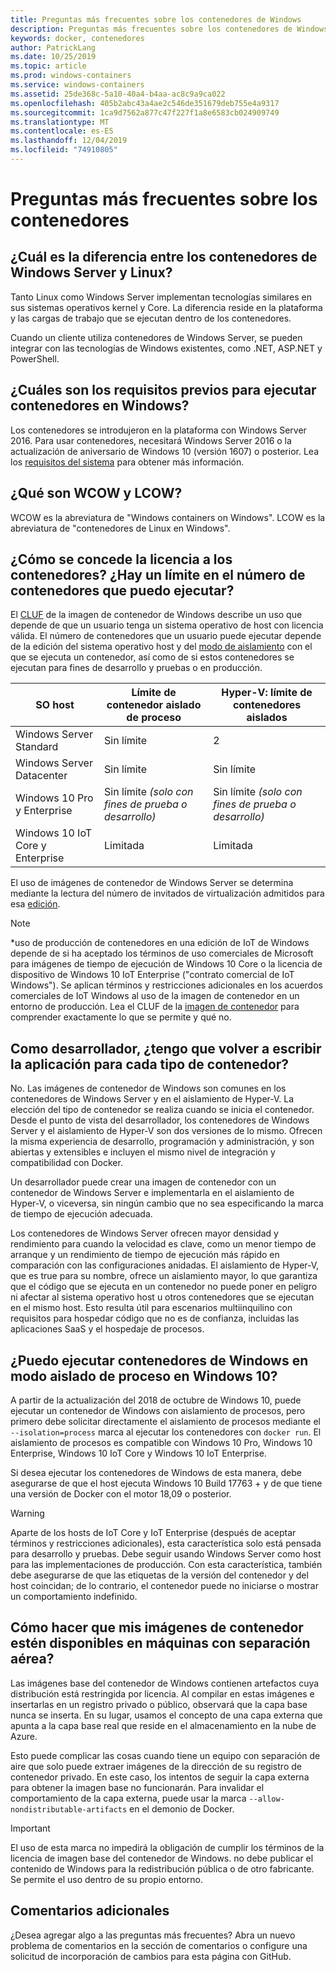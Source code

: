 ```yaml
---
title: Preguntas más frecuentes sobre los contenedores de Windows
description: Preguntas más frecuentes sobre los contenedores de Windows Server
keywords: docker, contenedores
author: PatrickLang
ms.date: 10/25/2019
ms.topic: article
ms.prod: windows-containers
ms.service: windows-containers
ms.assetid: 25de368c-5a10-40a4-b4aa-ac8c9a9ca022
ms.openlocfilehash: 405b2abc43a4ae2c546de351679deb755e4a9317
ms.sourcegitcommit: 1ca9d7562a877c47f227f1a8e6583cb024909749
ms.translationtype: MT
ms.contentlocale: es-ES
ms.lasthandoff: 12/04/2019
ms.locfileid: "74910805"
---
```

# <a name="frequently-asked-questions-about-containers"></a>Preguntas más frecuentes sobre los contenedores

## <a name="whats-the-difference-between-linux-and-windows-server-containers"></a>¿Cuál es la diferencia entre los contenedores de Windows Server y Linux?

Tanto Linux como Windows Server implementan tecnologías similares en sus sistemas operativos kernel y Core. La diferencia reside en la plataforma y las cargas de trabajo que se ejecutan dentro de los contenedores.  

Cuando un cliente utiliza contenedores de Windows Server, se pueden integrar con las tecnologías de Windows existentes, como .NET, ASP.NET y PowerShell.

## <a name="what-are-the-prerequisites-for-running-containers-on-windows"></a>¿Cuáles son los requisitos previos para ejecutar contenedores en Windows?

Los contenedores se introdujeron en la plataforma con Windows Server 2016. Para usar contenedores, necesitará Windows Server 2016 o la actualización de aniversario de Windows 10 (versión 1607) o posterior. Lea los [requisitos del sistema](../deploy-containers/system-requirements.md) para obtener más información.

## <a name="what-are-wcow-and-lcow"></a>¿Qué son WCOW y LCOW?

WCOW es la abreviatura de "Windows containers on Windows". LCOW es la abreviatura de "contenedores de Linux en Windows".

## <a name="how-are-containers-licensed-is-there-a-limit-to-the-number-of-containers-i-can-run"></a>¿Cómo se concede la licencia a los contenedores? ¿Hay un límite en el número de contenedores que puedo ejecutar?

El [CLUF](../images-eula.md) de la imagen de contenedor de Windows describe un uso que depende de que un usuario tenga un sistema operativo de host con licencia válida. El número de contenedores que un usuario puede ejecutar depende de la edición del sistema operativo host y del [modo de aislamiento](../manage-containers/hyperv-container.md) con el que se ejecuta un contenedor, así como de si estos contenedores se ejecutan para fines de desarrollo y pruebas o en producción.

|SO host                                                         |Límite de contenedor aislado de proceso                   |Hyper-V: límite de contenedores aislados                   |
|----------------------------------------------------------------|---------------------------------------------------|---------------------------------------------------|
|Windows Server Standard                                         |Sin límite                                          |2                                                  |
|Windows Server Datacenter                                       |Sin límite                                          |Sin límite                                          |
|Windows 10 Pro y Enterprise                                   |Sin límite *(solo con fines de prueba o desarrollo)*|Sin límite *(solo con fines de prueba o desarrollo)*|
|Windows 10 IoT Core y Enterprise                             |Limitada                                         |Limitada                                          |

El uso de imágenes de contenedor de Windows Server se determina mediante la lectura del número de invitados de virtualización admitidos para esa [edición](/windows-server/get-started-19/editions-comparison-19.md). <br/>

>[!NOTE]
>\*uso de producción de contenedores en una edición de IoT de Windows depende de si ha aceptado los términos de uso comerciales de Microsoft para imágenes de tiempo de ejecución de Windows 10 Core o la licencia de dispositivo de Windows 10 IoT Enterprise ("contrato comercial de IoT Windows"). Se aplican términos y restricciones adicionales en los acuerdos comerciales de IoT Windows al uso de la imagen de contenedor en un entorno de producción. Lea el CLUF de la [imagen de contenedor](../images-eula.md) para comprender exactamente lo que se permite y qué no.

## <a name="as-a-developer-do-i-have-to-rewrite-my-app-for-each-type-of-container"></a>Como desarrollador, ¿tengo que volver a escribir la aplicación para cada tipo de contenedor?

No. Las imágenes de contenedor de Windows son comunes en los contenedores de Windows Server y en el aislamiento de Hyper-V. La elección del tipo de contenedor se realiza cuando se inicia el contenedor. Desde el punto de vista del desarrollador, los contenedores de Windows Server y el aislamiento de Hyper-V son dos versiones de lo mismo. Ofrecen la misma experiencia de desarrollo, programación y administración, y son abiertas y extensibles e incluyen el mismo nivel de integración y compatibilidad con Docker.

Un desarrollador puede crear una imagen de contenedor con un contenedor de Windows Server e implementarla en el aislamiento de Hyper-V, o viceversa, sin ningún cambio que no sea especificando la marca de tiempo de ejecución adecuada.

Los contenedores de Windows Server ofrecen mayor densidad y rendimiento para cuando la velocidad es clave, como un menor tiempo de arranque y un rendimiento de tiempo de ejecución más rápido en comparación con las configuraciones anidadas. El aislamiento de Hyper-V, que es true para su nombre, ofrece un aislamiento mayor, lo que garantiza que el código que se ejecuta en un contenedor no puede poner en peligro ni afectar al sistema operativo host u otros contenedores que se ejecutan en el mismo host. Esto resulta útil para escenarios multiinquilino con requisitos para hospedar código que no es de confianza, incluidas las aplicaciones SaaS y el hospedaje de procesos.

## <a name="can-i-run-windows-containers-in-process-isolated-mode-on-windows-10"></a>¿Puedo ejecutar contenedores de Windows en modo aislado de proceso en Windows 10?

A partir de la actualización del 2018 de octubre de Windows 10, puede ejecutar un contenedor de Windows con aislamiento de procesos, pero primero debe solicitar directamente el aislamiento de procesos mediante el `--isolation=process` marca al ejecutar los contenedores con `docker run`. El aislamiento de procesos es compatible con Windows 10 Pro, Windows 10 Enterprise, Windows 10 IoT Core y Windows 10 IoT Enterprise.

Si desea ejecutar los contenedores de Windows de esta manera, debe asegurarse de que el host ejecuta Windows 10 Build 17763 + y de que tiene una versión de Docker con el motor 18,09 o posterior.

> [!WARNING]
> Aparte de los hosts de IoT Core y IoT Enterprise (después de aceptar términos y restricciones adicionales), esta característica solo está pensada para desarrollo y pruebas. Debe seguir usando Windows Server como host para las implementaciones de producción. Con esta característica, también debe asegurarse de que las etiquetas de la versión del contenedor y del host coincidan; de lo contrario, el contenedor puede no iniciarse o mostrar un comportamiento indefinido.

## <a name="how-do-i-make-my-container-images-available-on-air-gapped-machines"></a>Cómo hacer que mis imágenes de contenedor estén disponibles en máquinas con separación aérea?

Las imágenes base del contenedor de Windows contienen artefactos cuya distribución está restringida por licencia. Al compilar en estas imágenes e insertarlas en un registro privado o público, observará que la capa base nunca se inserta. En su lugar, usamos el concepto de una capa externa que apunta a la capa base real que reside en el almacenamiento en la nube de Azure.

Esto puede complicar las cosas cuando tiene un equipo con separación de aire que solo puede extraer imágenes de la dirección de su registro de contenedor privado. En este caso, los intentos de seguir la capa externa para obtener la imagen base no funcionarán. Para invalidar el comportamiento de la capa externa, puede usar la marca `--allow-nondistributable-artifacts` en el demonio de Docker.

> [!IMPORTANT]
> El uso de esta marca no impedirá la obligación de cumplir los términos de la licencia de imagen base del contenedor de Windows. no debe publicar el contenido de Windows para la redistribución pública o de otro fabricante. Se permite el uso dentro de su propio entorno.

## <a name="additional-feedback"></a>Comentarios adicionales

¿Desea agregar algo a las preguntas más frecuentes? Abra un nuevo problema de comentarios en la sección de comentarios o configure una solicitud de incorporación de cambios para esta página con GitHub.
